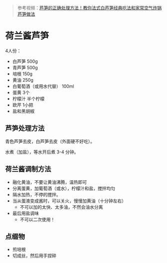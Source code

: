 > 参考视频：[芦笋的正确处理方法！教你法式白芦笋经典吃法和家常空气炸锅芦笋做法](https://www.bilibili.com/video/BV1Cv4y1N797)

# 荷兰酱芦笋

4人份： 

- 白芦笋 500g
- 青芦笋 500g
- 培根 150g
- 黄油 250g
- 白葡萄酒（或用水代替） 100ml
- 蛋黄 3个
- 柠檬汁 半个柠檬
- 欧芹 1小把
- 盐和黑胡椒



## 芦笋处理方法

青色芦笋去皮，白芦笋去皮（外面硬不好吃）。

水煮（加盐），等水开后煮 3-4 分钟。



## 荷兰酱调制方法

- 融化黄油，不要让黄油沸腾，温热即可
- 分离蛋黄，加葡萄酒（或水），柠檬汁和盐，搅拌均匀
- 隔水加热，不停的搅拌。
- 当从蛋液变成酱时，可以关火，慢慢加黄油（十分钟左右）
  - 不可以加的太快、太多油，不然会油水分离
- 最后用盐调味
  - 不可以二次使用！



## 点缀物

- 煎培根
- 切成丝，然后用手捏碎